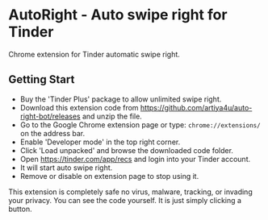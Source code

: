 # AutoRight  - Auto swipe right for Tinder
Chrome extension for Tinder automatic swipe right.

## Getting Start

- Buy the 'Tinder Plus' package to allow unlimited swipe right.
- Download this extension code from https://github.com/artiya4u/auto-right-bot/releases and unzip the file.
- Go to the Google Chrome extension page or type: `chrome://extensions/` on the address bar.
- Enable 'Developer mode' in the top right corner.
- Click 'Load unpacked' and browse the downloaded code folder.
- Open https://tinder.com/app/recs and login into your Tinder account.
- It will start auto swipe right.
- Remove or disable on extension page to stop using it.


This extension is completely safe no virus, malware, tracking, or invading your privacy.
You can see the code yourself. It is just simply clicking a button.
